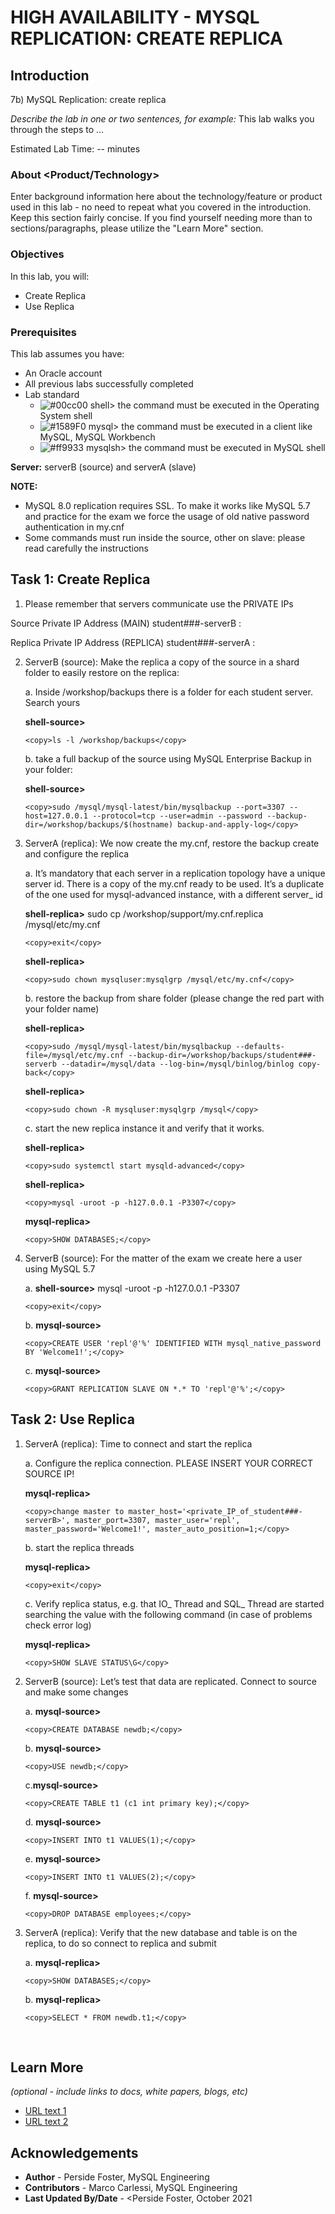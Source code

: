 # HIGH AVAILABILITY - MYSQL REPLICATION: CREATE REPLICA

## Introduction

7b) MySQL Replication: create replica

*Describe the lab in one or two sentences, for example:* This lab walks you through the steps to ...

Estimated Lab Time: -- minutes

### About <Product/Technology>
Enter background information here about the technology/feature or product used in this lab - no need to repeat what you covered in the introduction. Keep this section fairly concise. If you find yourself needing more than to sections/paragraphs, please utilize the "Learn More" section.

### Objectives

In this lab, you will:
- Create Replica
- Use Replica

### Prerequisites

This lab assumes you have:
* An Oracle account
* All previous labs successfully completed
* Lab standard  
    - ![#00cc00](https://via.placeholder.com/15/00cc00/000000?text=+) shell> the command must be executed in the Operating System shell
    - ![#1589F0](https://via.placeholder.com/15/1589F0/000000?text=+) mysql> the command must be executed in a client like MySQL, MySQL Workbench
    - ![#ff9933](https://via.placeholder.com/15/ff9933/000000?text=+) mysqlsh> the command must be executed in MySQL shell
    
**Server:** serverB (source) and serverA (slave)

**NOTE:** 
- MySQL 8.0 replication requires SSL. To make it works like MySQL 5.7 and practice for the exam we force the usage of old native password authentication in my.cnf
- Some commands must run inside the source, other on slave: please read carefully the instructions

## Task 1: Create Replica

1.	Please remember that servers communicate use the PRIVATE IPs

Source Private IP Address (MAIN)  student###-serverB :	 

Replica Private IP Address (REPLICA) student###-serverA :	

2.	ServerB (source): Make the replica a copy of the source in a shard folder to easily restore on the replica:

    a. Inside /workshop/backups there is a folder for each student server. Search yours

    **shell-source>**  

    ```
    <copy>ls -l /workshop/backups</copy>
    ```
    b. take a full backup of the source using MySQL Enterprise Backup in your folder:

    **shell-source>** 

    ```
    <copy>sudo /mysql/mysql-latest/bin/mysqlbackup --port=3307 --host=127.0.0.1 --protocol=tcp --user=admin --password --backup-dir=/workshop/backups/$(hostname) backup-and-apply-log</copy>
    ```   

3.	ServerA (replica): We now create the my.cnf, restore the backup create and configure the replica

    a. It’s mandatory that each server in a replication topology have a unique server id. There is a copy of the my.cnf ready to be used. It’s a duplicate of the one used for mysql-advanced instance, with a different server&#95; id

    **shell-replica>** sudo cp /workshop/support/my.cnf.replica /mysql/etc/my.cnf
    ```
    <copy>exit</copy>
    ```
    **shell-replica>** 
    ```
    <copy>sudo chown mysqluser:mysqlgrp /mysql/etc/my.cnf</copy>
    ```
    b. restore the backup from share folder (please change the red part with your folder name)

    **shell-replica>** 
    ```
    <copy>sudo /mysql/mysql-latest/bin/mysqlbackup --defaults-file=/mysql/etc/my.cnf --backup-dir=/workshop/backups/student###-serverb --datadir=/mysql/data --log-bin=/mysql/binlog/binlog copy-back</copy>
    ```
    **shell-replica>** 
    ```
    <copy>sudo chown -R mysqluser:mysqlgrp /mysql</copy>
    ```
    c. start the new replica instance it and verify that it works.

    **shell-replica>** 
    ```
    <copy>sudo systemctl start mysqld-advanced</copy>
    ```
    **shell-replica>** 
    ```
    <copy>mysql -uroot -p -h127.0.0.1 -P3307</copy>
    ```
    **mysql-replica>** 
    ```
    <copy>SHOW DATABASES;</copy>
    ```
4.	ServerB (source): For the matter of the exam we create here a user using MySQL 5.7

    a. **shell-source>** mysql -uroot -p -h127.0.0.1 -P3307
    ```
    <copy>exit</copy>
    ```
    b. **mysql-source>** 
    ```
    <copy>CREATE USER 'repl'@'%' IDENTIFIED WITH mysql_native_password BY 'Welcome1!';</copy>
    ```
    c. **mysql-source>** 
    ```
    <copy>GRANT REPLICATION SLAVE ON *.* TO 'repl'@'%';</copy>
    ```
## Task 2: Use Replica

1.	ServerA (replica): Time to connect and start the replica 

    a.	Configure the replica connection. PLEASE INSERT YOUR CORRECT SOURCE IP!
    
    **mysql-replica>** 
    ```
    <copy>change master to master_host='<private_IP_of_student###-serverB>', master_port=3307, master_user='repl', master_password='Welcome1!', master_auto_position=1;</copy>
    ```
    b.	start the replica threads

    **mysql-replica>** 
    ```
    <copy>exit</copy>
    ```
    c.	Verify replica status, e.g. that IO&#95; Thread and SQL&#95; Thread are started searching the value with the following command (in case of problems check error log)

    **mysql-replica>** 
    ```
    <copy>SHOW SLAVE STATUS\G</copy>
    ```
2.	ServerB (source): Let’s test that data are replicated. Connect to source and make some changes

    a. **mysql-source>** 
    ```
    <copy>CREATE DATABASE newdb;</copy>
    ```
    b. **mysql-source>** 
    ```
    <copy>USE newdb;</copy>
    ```
    c.**mysql-source>**    
    ```
    <copy>CREATE TABLE t1 (c1 int primary key);</copy>
    ```
    d. **mysql-source>** 
    ```
    <copy>INSERT INTO t1 VALUES(1);</copy>
    ```
    e. **mysql-source>** 
    ```
    <copy>INSERT INTO t1 VALUES(2);</copy>
    ```
    f. **mysql-source>** 
    ```
    <copy>DROP DATABASE employees;</copy>
    ```
3.	ServerA (replica): Verify that the new database and table is on the replica, to do so connect to replica and submit
    
    a. **mysql-replica>** 
    ```
    <copy>SHOW DATABASES;</copy>
    ```
    b. **mysql-replica>** 
    ```
    <copy>SELECT * FROM newdb.t1;</copy>
    ```
 



## Learn More

*(optional - include links to docs, white papers, blogs, etc)*

* [URL text 1](http://docs.oracle.com)
* [URL text 2](http://docs.oracle.com)

## Acknowledgements
* **Author** - Perside Foster, MySQL Engineering
* **Contributors** -  Marco Carlessi, MySQL Engineering
* **Last Updated By/Date** - <Perside Foster, October 2021
